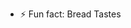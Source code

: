 - ⚡ Fun fact: Bread Tastes

<!---
LandonChavis-dumb/LandonChavis-dumb is a ✨ special ✨ repository because its `README.md` (this file) appears on your GitHub profile.
You can click the Preview link to take a look at your changes.
--->
